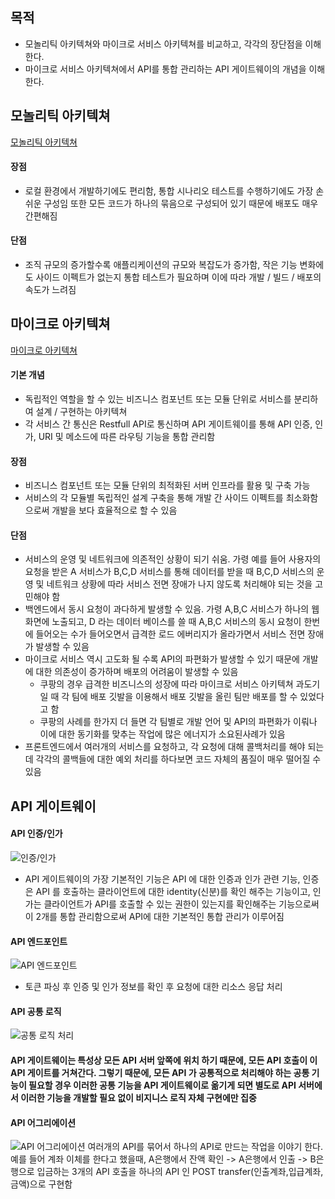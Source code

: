 ## 목적
* 모놀리틱 아키텍쳐와 마이크로 서비스 아키텍쳐를 비교하고, 각각의 장단점을 이해한다.
* 마이크로 서비스 아키텍쳐에서 API를 통합 관리하는 API 게이트웨이의 개념을 이해한다.

## 모놀리틱 아키텍쳐
[모놀리틱 아키텍쳐](http://guruble.com/wp-content/uploads/2016/08/1.png)
#### 장점
* 로컬 환경에서 개발하기에도 편리함, 통합 시나리오 테스트를 수행하기에도 가장 손쉬운 구성임 또한 모든 코드가 하나의 묶음으로 구성되어 있기 때문에 배포도 매우 간편해짐
#### 단점
* 조직 규모의 증가할수록 애플리케이션의 규모와 복잡도가 증가함, 작은 기능 변화에도 사이드 이펙트가 없는지 통합 테스트가 필요하며 이에 따라 개발 / 빌드 / 배포의 속도가 느려짐

## 마이크로 아키텍쳐
[마이크로 아키텍쳐](http://guruble.com/wp-content/uploads/2016/08/2.png)
#### 기본 개념
* 독립적인 역할을 할 수 있는 비즈니스 컴포넌트 또는 모듈 단위로 서비스를 분리하여 설계 / 구현하는 아키텍쳐
* 각 서비스 간 통신은 Restfull API로 통신하며 API 게이트웨이를 통해 API 인증, 인가, URI 및 메소드에 따른 라우팅 기능을 통합 관리함
#### 장점
* 비즈니스 컴포넌트 또는 모듈 단위의 최적화된 서버 인프라를 활용 및 구축 가능
* 서비스의 각 모듈별 독립적인 설계 구축을 통해 개발 간 사이드 이펙트를 최소화함으로써 개발을 보다 효율적으로 할 수 있음
#### 단점
* 서비스의 운영 및 네트워크에 의존적인 상황이 되기 쉬움. 가령 예를 들어 사용자의 요청을 받은 A 서비스가 B,C,D 서비스를 통해 데이터를 받을 때 B,C,D 서비스의 운영 및 네트워크 상황에 따라 서비스 전면 장애가 나지 않도록 처리해야 되는 것을 고민해야 함
* 백엔드에서 동시 요청이 과다하게 발생할 수 있음. 가령 A,B,C 서비스가 하나의 웹 화면에 노출되고, D 라는 데이터 베이스를 쓸 때 A,B,C 서비스의 동시 요청이 한번에 들어오는 수가 들어오면서 급격한 로드 에버리지가 올라가면서 서비스 전면 장애가 발생할 수 있음
* 마이크로 서비스 역시 고도화 될 수록 API의 파편화가 발생할 수 있기 때문에 개발에 대한 의존성이 증가하며 배포의 어려움이 발생할 수 있음
  - 쿠팡의 경우 급격한 비즈니스의 성장에 따라 마이크로 서비스 아키텍쳐 과도기일 때 각 팀에 배포 깃발을 이용해서 배포 깃발을 올린 팀만 배포를 할 수 있었다고 함
  - 쿠팡의 사례를 한가지 더 들면 각 팀별로 개발 언어 및 API의 파편화가 이뤄나 이에 대한 동기화를 맞추는 작업에 많은 에너지가 소요된사례가 있음
* 프론트엔드에서 여러개의 서비스를 요청하고, 각 요청에 대해 콜백처리를 해야 되는데 각각의 콜백들에 대한 예외 처리를 하다보면 코드 자체의 품질이 매우 떨어질 수 있음

## API 게이트웨이

#### API 인증/인가
![인증/인가](https://t1.daumcdn.net/cfile/tistory/21624D3C54F323CB23) 
* API 게이트웨이의 가장 기본적인 기능은 API 에 대한 인증과 인가 관련 기능, 인증은 API 를 호출하는 클라이언트에 대한 identity(신분)를 확인 해주는 기능이고, 인가는 클라이언트가 API를 호출할 수 있는 권한이 있는지를 확인해주는 기능으로써 이 2개를 통합 관리함으로써 API에 대한 기본적인 통합 관리가 이루어짐

#### API 엔드포인트
![API 엔드포인트](https://t1.daumcdn.net/cfile/tistory/265A9C3C54F323CB2B)
* 토큰 파싱 후 인증 및 인가 정보를 확인 후 요청에 대한 리소스 응답 처리

#### API 공통 로직
![공통 로직 처리](https://t1.daumcdn.net/cfile/tistory/235AD43C54F323CC2B)
#### API 게이트웨이는 특성상 모든 API 서버 앞쪽에 위치 하기 때문에, 모든 API 호출이 이 API 게이트를 거쳐간다. 그렇기 때문에, 모든 API 가 공통적으로 처리해야 하는 공통 기능이 필요할 경우 이러한 공통 기능을 API 게이트웨이로 옮기게 되면 별도로 API 서버에서 이러한 기능을 개발할 필요 없이 비지니스 로직 자체 구현에만 집중

#### API 어그리에이션
![API 어그리에이션](https://t1.daumcdn.net/cfile/tistory/216DB03C54F323CB16)
여러개의 API를 묶어서 하나의 API로 만드는 작업을 이야기 한다. 예를 들어 계좌 이체를 한다고 했을때, A은행에서 잔액 확인 -> A은행에서 인출 -> B은행으로 입금하는 3개의 API 호출을 하나의 API 인 POST transfer(인출계좌,입급계좌,금액)으로 구현함



